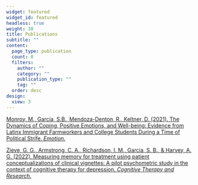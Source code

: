 ```yaml
---
widget: featured
widget_id: featured
headless: true
weight: 30
title: Publications
subtitle: ""
content:
  page_type: publication
  count: 0
  filters:
    author: ""
    category: ""
    publication_type: ""
    tag: ""
  order: desc
design:
  view: 3
---
```

[Monroy, M., Garcia, S.B., Mendoza-Denton, R., Keltner, D. (2021). The Dynamics of Coping, Positive Emotions, and Well-being: Evidence from Latinx Immigrant Farmworkers and College Students During a Time of Political Strife. *Emotion.*](https://psycnet-apa-org.stanford.idm.oclc.org/fulltext/2021-90810-001.pdf)

[Zieve, G. G., Armstrong, C. A., Richardson, I. M., Garcia, S. B., & Harvey, A. G. (2022). Measuring 
memory for treatment using patient conceptualizations of clinical vignettes: A pilot psychometric study 
in the context of cognitive therapy for depression. *Cognitive Therapy and Research.*](https://link.springer.com/content/pdf/10.1007/s10608-022-10293-1.pdf)